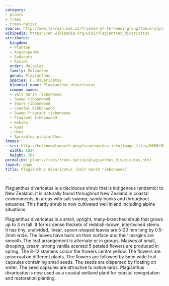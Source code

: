 ```yaml
---
category:
- plants
- trees
- trees-native
source: http://www.terrain.net.nz/friends-of-te-henui-group/table-1/plagianthus-divaricatu-salt-marsh-ribbonwood.html
wikipedia: https://en.wikipedia.org/wiki/Plagianthus_divaricatus
attributes:
  kingdom:
  - Plantae
  - Angiosperms
  - Eudicots
  - Rosids
  order: Malvales
  family: Malvaceae
  genus: Plagianthus
  species: P. divaricatus
  binomial name: Plagianthus divaricatus
  common names:
  - Salt marsh ribbonwood
  - Swamp ribbonwood
  - Shore ribbonwood
  - Coastal Ribbonwood
  - Swamp fragrant ribbonwood
  - Fragrant ribbonwood
  - makaka
  - Runa
  - Houi
  - Spreading plagianthus
images:
- src: http://ketenewplymouth.peoplesnetworknz.info/image_files/0000/0012/5398/Plagianthus_divaricatus_.JPG
  width: 1024
  height: 768
permalink: plants/trees/trees-native/plagianthus_divaricatus.html
layout: page
title: Plagianthus divaricatus (Salt marsh ribbonwood)

---
```

Plagianthus divaricatus is a deciduous shrub that is indigenous (endemic) to New Zealand. It is naturally found throughout New Zealand in coastal environments, in areas with salt swamp, sandy banks and throughout estuaries. This hardy shrub is now cultivated well inland including alpine situations. 

Plagianthus divaricatus is a small, upright, many-branched shrub that grows up to 3 m tall. It forms dense thickets of reddish-brown, intertwined stems.
It has tiny, undivided, linear, spoon-shaped leaves are 5-20 mm long by 0.5-2mm wide. The leaves have hairs on their surface and their margins are smooth. The leaf arrangement is alternate or in groups.
Masses of small, drooping, cream, strong vanilla scented 5 petaled flowers are produced in spring. The 8-12 stamens colour the flowers centre yellow. The flowers are unisexual on different plants.
The flowers are followed by 5mm wide fruit capsules containing small seeds. The seeds are dispersed by floating on water. The seed capsules are attractive to native birds.
Plagianthus divaricatus is now used as a coastal wetland plant for coastal revegetation and restoration planting.
